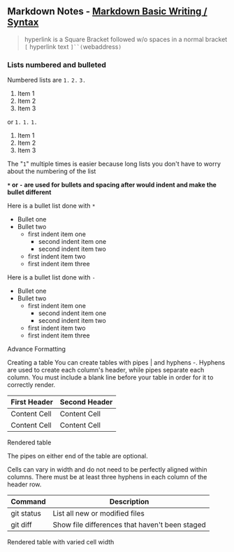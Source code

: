 ## Markdown Notes - [Markdown Basic Writing / Syntax](https://help.github.com/en/articles/basic-writing-and-formatting-syntax)
> hyperlink is a Square Bracket followed w/o spaces in a normal bracket
`[` hyperlink text `]``(`webaddress`)`

### Lists numbered and bulleted
Numbered lists are `1.` `2.` `3.`
1. Item 1
2. Item 2
3. Item 3

 or `1.` `1.` `1.`
 
1. Item 1
1. Item 2
1. Item 3

The "`1`" multiple times is easier because long lists you don't have to worry about the numbering of the list


**`*` or `-` are used for bullets and spacing after would indent and make the bullet different**

Here is a bullet list done with `*`
* Bullet one
* Bullet two
  * first indent item one
    * second indent item one
    * second indent item two
  * first indent item two
  * first indent item three


Here is a bullet list done with `-`
- Bullet one
- Bullet two
  -  first indent item one
     - second indent item one
     - second indent item two
  - first indent item two
  - first indent item three

Advance Formatting

Creating a table
You can create tables with pipes | and hyphens -. Hyphens are used to create each column's header, while pipes separate each column. You must include a blank line before your table in order for it to correctly render.


| First Header  | Second Header |
| ------------- | ------------- |
| Content Cell  | Content Cell  |
| Content Cell  | Content Cell  |
Rendered table

The pipes on either end of the table are optional.

Cells can vary in width and do not need to be perfectly aligned within columns. There must be at least three hyphens in each column of the header row.

| Command | Description |
| --- | --- |
| git status | List all new or modified files |
| git diff | Show file differences that haven't been staged |
Rendered table with varied cell width